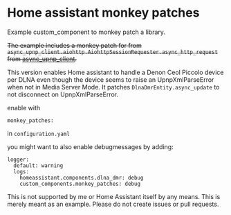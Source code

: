 Home assistant monkey patches
=============================

Example custom_component to monkey patch a library.

~~The example includes a monkey patch for from `async_upnp_client.aiohttp.AiohttpSessionRequester.async_http_request` from [async_upnp_client](https://github.com/StevenLooman/async_upnp_client).~~

This version enables Home assistant to handle a Denon Ceol Piccolo device per DLNA even though the device seems to raise an UpnpXmlParseError when not in Media Server Mode.
It patches `DlnaDmrEntity.async_update` to not disconnect on UpnpXmlParseError.

enable with
```
monkey_patches:
```
in `configuration.yaml`


you might want to also enable debugmessages by adding:
```
logger:
  default: warning
  logs:
    homeassistant.components.dlna_dmr: debug
    custom_components.monkey_patches: debug
```




This is not supported by me or Home Assistant itself by any means. This is merely meant as an example. Please do not create issues or pull requests.
